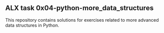 ## ALX task 0x04-python-more_data_structures
This repository contains solutions for exercises related to more advanced data structures in Python.

 